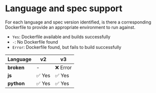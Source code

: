# Language and spec support

For each language and spec version identified, is there a corresponding Dockerfile to provide an appropriate environment to run against.

- `Yes`: Dockerfile available and builds successfully
- `-`: No Dockerfile found
- `Error`: Dockerfile found, but fails to build successfully

| Language   | v2    | v3      |
|------------|-------|---------|
| **broken** | -     | ❌ Error |
| **js**     | ✅ Yes | ✅ Yes   |
| **python** | ✅ Yes | ✅ Yes   |
